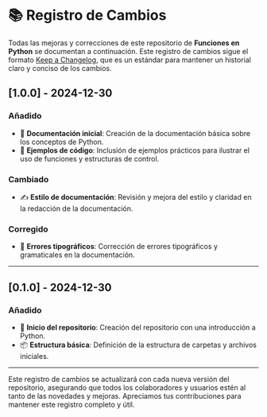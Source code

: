 # 📚 Registro de Cambios

Todas las mejoras y correcciones de este repositorio de **Funciones en Python** se documentan a continuación. Este registro de cambios sigue el formato [Keep a Changelog](https://keepachangelog.com/en/1.0.0/), que es un estándar para mantener un historial claro y conciso de los cambios.

## [1.0.0] - 2024-12-30

### Añadido
- 📖 **Documentación inicial**: Creación de la documentación básica sobre los conceptos de Python.
- 🐍 **Ejemplos de código**: Inclusión de ejemplos prácticos para ilustrar el uso de funciones y estructuras de control.

### Cambiado
- ✍️ **Estilo de documentación**: Revisión y mejora del estilo y claridad en la redacción de la documentación.

### Corregido
- 🐞 **Errores tipográficos**: Corrección de errores tipográficos y gramaticales en la documentación.

---

## [0.1.0] - 2024-12-30

### Añadido
- 🎉 **Inicio del repositorio**: Creación del repositorio con una introducción a Python.
- 📦 **Estructura básica**: Definición de la estructura de carpetas y archivos iniciales.

---

Este registro de cambios se actualizará con cada nueva versión del repositorio, asegurando que todos los colaboradores y usuarios estén al tanto de las novedades y mejoras. Apreciamos tus contribuciones para mantener este registro completo y útil.

